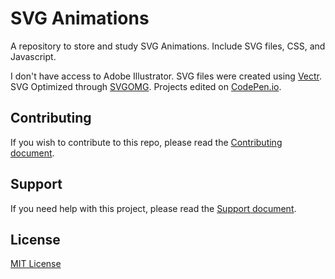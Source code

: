 # SVG Animations
A repository to store and study SVG Animations. 
Include SVG files, CSS, and Javascript. 

I don't have access to Adobe Illustrator. SVG files were created using [Vectr](https://vectr.com/).
SVG Optimized through [SVGOMG](https://jakearchibald.github.io/svgomg/).
Projects edited on [CodePen.io](https://codepen.io/).

## Contributing

If you wish to contribute to this repo, please read the [Contributing document](.github/CONTRIBUTING.md).

## Support

If you need help with this project, please read the [Support document](.github/SUPPORT.md).

## License

[MIT License](.github/LICENSE.md)

